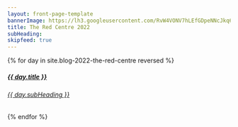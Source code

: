 ```yaml
---
layout: front-page-template
bannerImage: https://lh3.googleusercontent.com/RvW4VONV7hLEfGDpeNNcJkq6uVRr98Bzm4PnwyDPSyHvoIcif5EJajN01EWXbPNQKmaAuAga8hQQDX7rFvgoMVAAEITlMD1z95OXKi7R8of1Vt6sLouS-UOw7pcT0kzy7qIcM5CxCwU=w2400
title: The Red Centre 2022
subHeading: 
skipfeed: true
---
```


<div class="text-uppercase adventure-list experience">
  {% for day in site.blog-2022-the-red-centre reversed %}
    <div class="col-md-6 col-sm-6 animated fadeInUp" data-wow-delay="0.1s" data-wow-duration="1s">
      <a href="{{day.url | prepend: site.baseurl}}">
        <img src="{{ day.bannerImage }}"  alt="" class="img-responsive">
        <div class="overlay-lnk text-uppercase text-center">
          <i class="icon icon-streetsign"></i>
          <h5>{{ day.title }}</h5>
          <h6>{{ day.subHeading }}</h6>
        </div>
      </a>
    </div>
  {% endfor %}
</div>
